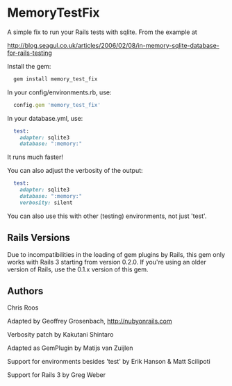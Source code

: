 # MemoryTestFix

A simple fix to run your Rails tests with sqlite. From the example at

http://blog.seagul.co.uk/articles/2006/02/08/in-memory-sqlite-database-for-rails-testing

Install the gem:

```ruby
  gem install memory_test_fix
```

In your config/environments.rb, use:

```ruby
  config.gem 'memory_test_fix'
```

In your database.yml, use:

```ruby
  test:
    adapter: sqlite3
    database: ":memory:"
```

It runs much faster!

You can also adjust the verbosity of the output:

```ruby
  test:
    adapter: sqlite3
    database: ":memory:"
    verbosity: silent
```

You can also use this with other (testing) environments, not just 'test'.

## Rails Versions

Due to incompatibilities in the loading of gem plugins by Rails, this gem
only works with Rails 3 starting from version 0.2.0. If you're using an
older version of Rails, use the 0.1.x version of this gem.

## Authors

Chris Roos

Adapted by Geoffrey Grosenbach, http://nubyonrails.com

Verbosity patch by Kakutani Shintaro

Adapted as GemPlugin by Matijs van Zuijlen

Support for environments besides 'test' by Erik Hanson & Matt Scilipoti

Support for Rails 3 by Greg Weber
